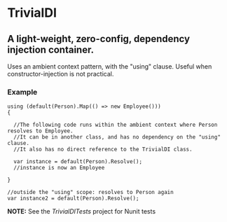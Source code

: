 # TrivialDI

## A light-weight, zero-config, dependency injection container.

Uses an ambient context pattern, with the "using" clause. Useful when constructor-injection is not practical.


### Example

```chsharp
using (default(Person).Map(() => new Employee()))
{

  //The following code runs within the ambient context where Person resolves to Employee.
  //It can be in another class, and has no dependency on the "using" clause. 
  //It also has no direct reference to the TrivialDI class.

  var instance = default(Person).Resolve();
  //instance is now an Employee

}

//outside the "using" scope: resolves to Person again
var instance2 = default(Person).Resolve();
```

**NOTE:** See the _TrivialDITests_ project for Nunit tests
